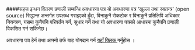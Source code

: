 ####सहज इन्धन वितरण प्रणाली सम्बन्धि अवधारणा पत्र 
यो अवधारणा पत्र ‘खुल्ला तथा स्वतन्त्र’ (open source) सिद्धान्त अन्तर्गत उपलब्ध गराइएको हुँदा, विनाकुनै रोकटोक र विनाकुनै प्रतिलिपि अधिकार नियन्त्रण, यसमा कुनैपनि परिवर्तन गर्न, सुधार गर्न तथा यो अवधारणा पत्रको आधारमा कुनैपनि प्रणाली विकसित गर्न सकिनेछ।

अवधारणा पत्र हेर्न तथा आफ्नो तर्फ बाट योगदान गर्न [यहाँ क्लिक ](https://github.com/himalikiran/A-Concept-Document-for-Fuel-Distribution-System/blob/gh-pages/index.md) गर्नुहोस
।
